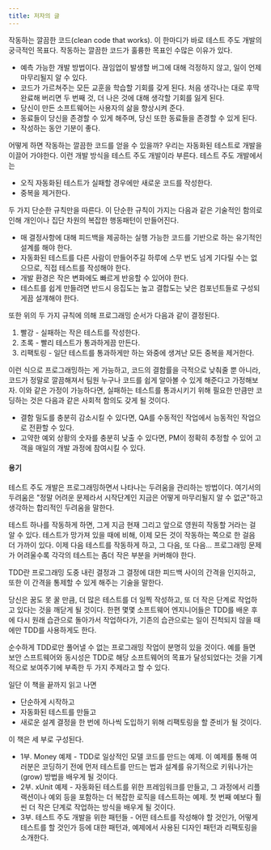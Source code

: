 ```yaml
---
title: 저자의 글
---
```


작동하는 깔끔한 코드(clean code that works). 이 한마디가 바로 테스트 주도 개발의 궁극적인 목표다. 작동하는 깔끔한 코드가 훌륭한 목표인 수많은 이유가 있다.

- 예측 가능한 개발 방법이다. 끊임업이 발생할 버그에 대해 걱정하지 않고, 일이 언제 마무리될지 알 수 있다.
- 코드가 가르쳐주는 모든 교훈을 학습할 기회를 갖게 된다. 처음 생각나는 대로 후딱 완료해 버리면 두 번째 것, 더 나은 것에 대해 생각할 기회를 잃게 된다.
- 당신이 만든 소프트웨어는 사용자의 삶을 향상시켜 준다.
- 동료들이 당신을 존경할 수 있게 해주며, 당신 또한 동료들을 존경할 수 있게 된다.
- 작성하는 동안 기분이 좋다.

어떻게 하면 작동하는 깔끔한 코드를 얻을 수 있을까? 우리는 자동화된 테스트로 개발을 이끌어 가야한다. 이런 개발 방식을 테스트 주도 개발이라 부른다. 테스트 주도 개발에서는

- 오직 자동화된 테스트가 실패할 경우에만 새로운 코드를 작성한다.
- 중복을 제거한다.

두 가지 단순한 규칙만을 따른다. 이 단순한 규칙이 가지는 다음과 같은 기술적인 함의로 인해 개인이나 집단 차원의 복잡한 행동패턴이 만들어진다.
- 매 결정사항에 대해 피드백을 제공하는 실행 가능한 코드를 기반으로 하는 유기적인 설계를 해야 한다.
- 자동화된 테스트를 다른 사람이 만들어주길 하루에 스무 번도 넘게 기다릴 수는 없으므로, 직접 테스트를 작성해야 한다.
- 개발 환경은 작은 변화에도 빠르게 반응할 수 있어야 한다.
- 테스트를 쉽게 만들려면 반드시 응집도는 높고 결합도는 낮은 컴포넌트들로 구성되게끔 설걔해야 한다.

또한 위의 두 가지 규칙에 의해 프로그래밍 순서가 다음과 같이 결정된다.
1. 빨강 - 실패하는 작은 테스트를 작성한다.
2. 초록 - 빨리 테스트가 통과하게끔 만든다.
3. 리팩토링 - 일단 테스트를 통과하게만 하는 와중에 생겨난 모든 중복을 제거한다.

이런 식으로 프로그래밍하는 게 가능하고, 코드의 결함률을 극적으로 낮춰줄 뿐 아니라, 코드가 정말로 깔끔해져서 팀원 누구나 코드를 쉽게 알아볼 수 있게 해준다고 가정해보자. 이와 같은 가정이 가능하다면, 실패하는 테스트를 통과시키기 위해 필요한 만큼만 코딩하는 것은 다음과 같은 사회적 함의도 갖게 될 것이다.
- 결함 밀도를 충분히 감소시킬 수 있다면, QA를 수동적인 작업에서 능동적인 작업으로 전환할 수 있다.
- 고약한 예외 상황의 숫자를 충분히 낮출 수 있다면, PM이 정확히 추정할 수 있어 고객을 매일의 개발 과정에 참여시킬 수 있다.

#### 용기

테스트 주도 개발은 프로그래밍하면서 나타나는 두려움을 관리하는 방법이다. 여기서의 두려움은 "정말 어려운 문제라서 시작단계인 지금은 어떻게 마무리될지 알 수 없군"하고 생각하는 합리적인 두려움을 말한다. 

테스트 하나를 작동하게 하면, 그게 지금 현재 그리고 앞으로 영원히 작동할 거라는 걸 알 수 있다. 테스트가 망가져 있을 때에 비해, 이제 모든 것이 작동하는 쪽으로 한 걸음 더 가까이 있다. 이제 다음 테스트를 작동하게 하고, 그 다음, 또 다음... 프로그래밍 문제가 어려울수록 각각의 테스트는 좀더 작은 부분을 커버해야 한다.

TDD란 프로그래밍 도중 내린 결정과 그 결정에 대한 피드백 사이의 간격을 인지하고, 또한 이 간격을 통제할 수 있게 해주는 기술을 말한다.

당신은 꿈도 못 꿀 만큼, 더 많은 테스트를 더 일찍 작성하고, 또 더 작은 단계로 작업하고 있다는 것을 깨닫게 될 것이다. 한편 몇몇 소프트웨어 엔지니어들은 TDD를 배운 후에 다시 원래 습관으로 돌아가서 작업하다가, 기존의 습관으로는 일이 진척되지 않을 때에만 TDD를 사용하게도 한다.

순수하게 TDD로만 풀어낼 수 없는 프로그래밍 작업이 분명히 있을 것이다. 예를 들면 보안 스프트웨어와 동시성은 TDD로 해당 소프트웨어의 목표가 달성되었다는 것을 기계적으로 보여주기에 부족한 두 가지 주제라고 할 수 있다.

일단 이 책을 끝까지 읽고 나면
- 단순하게 시작하고
- 자동화된 테스트를 만들고
- 새로운 설계 결정을 한 번에 하나씩 도입하기 위해 리팩토링을 할 준비가 될 것이다.

이 책은 세 부로 구성된다.
- 1부. Money 예제 - TDD로 일상적인 모델 코드를 만드는 예제. 이 예제를 통해 여러분은 코딩하기 전에 먼저 테스트를 만드는 법과 설계를 유기적으로 키워나가는(grow) 방법을 배우게 될 것이다.
- 2부. xUnit 예제 - 자동화된 테스트를 위한 프레임워크를 만들고, 그 과정에서 리플랙션이나 예외 등을 포함하는 더 복잡한 로직을 테스트하는 예제. 첫 번째 예보다 훨씬 더 작은 단계로 작업하는 방식을 배우게 될 것이다.
- 3부. 테스트 주도 개발을 위한 패턴들 - 어떤 테스트를 작성해야 할 것인가, 어떻게 테스트를 할 것인가 등에 대한 패턴과, 예제에서 사용된 디자인 패턴과 리팩토링을 소개한다.
